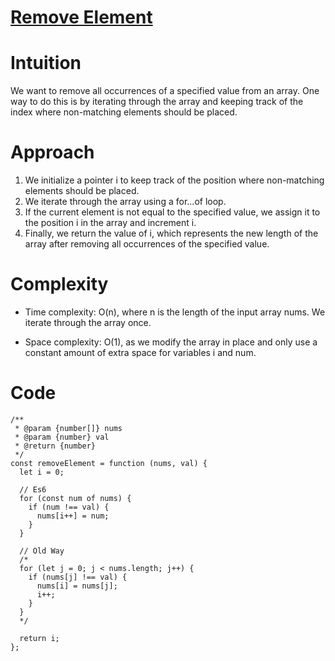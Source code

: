 # [Remove Element](https://leetcode.com/problems/remove-element)

# Intuition

We want to remove all occurrences of a specified value from an array. One way to do this is by iterating through the array and keeping track of the index where non-matching elements should be placed.

# Approach

1. We initialize a pointer i to keep track of the position where non-matching elements should be placed.
2. We iterate through the array using a for...of loop.
3. If the current element is not equal to the specified value, we assign it to the position i in the array and increment i.
4. Finally, we return the value of i, which represents the new length of the array after removing all occurrences of the specified value.

# Complexity

- Time complexity: O(n), where n is the length of the input array nums. We iterate through the array once.

- Space complexity: O(1), as we modify the array in place and only use a constant amount of extra space for variables i and num.

# Code

```
/**
 * @param {number[]} nums
 * @param {number} val
 * @return {number}
 */
const removeElement = function (nums, val) {
  let i = 0;

  // Es6
  for (const num of nums) {
    if (num !== val) {
      nums[i++] = num;
    }
  }

  // Old Way
  /*
  for (let j = 0; j < nums.length; j++) {
    if (nums[j] !== val) {
      nums[i] = nums[j];
      i++;
    }
  }
  */

  return i;
};
```

